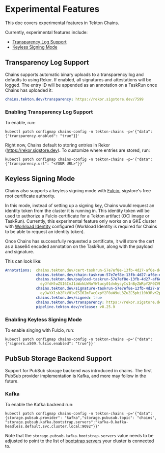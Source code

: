 <!--
---
linkTitle: "Experimental Features"
weight: 60
---
-->

# Experimental Features

This doc covers experimental features in Tekton Chains.

Currently, experimental features include:

- [Transparency Log Support](#Transparency-Log-Support)
- [Keyless Signing Mode](#Keyless-Signing-Mode)

## Transparency Log Support

Chains supports automatic binary uploads to a transparency log and defaults to
using Rekor. If enabled, all signatures and attestations will be logged. The
entry ID will be appended as an annotation on a TaskRun once Chains has uploaded
it:

```yaml
chains.tekton.dev/transparency: https://rekor.sigstore.dev/7599
```

### Enabling Transparency Log Support

To enable, run:

```shell
kubectl patch configmap chains-config -n tekton-chains -p='{"data":{"transparency.enabled": "true"}}'
```

Right now, Chains default to storing entries in Rekor
(<https://rekor.sigstore.dev>). To customize where entries are stored, run:

```shell
kubectl patch configmap chains-config -n tekton-chains -p='{"data":{"transparency.url": "<YOUR URL>"}}'
```

## Keyless Signing Mode

Chains also supports a keyless signing mode with
[Fulcio](https://github.com/sigstore/fulcio), sigstore's free root certificate
authority.

In this mode, instead of setting up a signing key, Chains would request an
identity token from the cluster it is running in. This identity token will be
used to authorize a Fulcio certificate for a Tekton artifact (OCI image or
TaskRun). Currently, this experimental feature only works on a GKE cluster with
[Workload Identity](https://cloud.google.com/kubernetes-engine/docs/how-to/workload-identity)
configured (Workload Identity is required for Chains to be able to request an
identity token).

Once Chains has successfully requested a certificate, it will store the cert as
a base64 encoded annotation on the TaskRun, along with the payload and
signature.

This can look like:

```yaml
Annotations:  chains.tekton.dev/cert-taskrun-57e7ef8e-13fb-4d27-af6e-dc4d68f73cc4:
              chains.tekton.dev/chain-taskrun-57e7ef8e-13fb-4d27-af6e-dc4d68f73cc4:
              chains.tekton.dev/payload-taskrun-57e7ef8e-13fb-4d27-af6e-dc4d68f73cc4:
                eyJfdHlwZSI6ImJ1aWxkLWNoYWlucy01dnhycyIsInByZWRpY2F0ZVR5cGUiOiJodHRwczovL3Rla3Rvbi5kZXYvY2hhaW5zL3Byb3ZlbmFuY2UiLCJzdWJqZWN0IjpbeyJuYW1lIj...
              chains.tekton.dev/signature-taskrun-57e7ef8e-13fb-4d27-af6e-dc4d68f73cc4:
                eyJwYXlsb2FkVHlwZSI6ImFwcGxpY2F0aW9uL3ZuZC5pbi10b3RvK2pzb24iLCJwYXlsb2FkIjoiZXlKZmRIbHdaU0k2SW1KMWFXeGtMV05vWVdsdWN5MDFkbmh5Y3lJc0luQnlaV1...
              chains.tekton.dev/signed: true
              chains.tekton.dev/transparency: https://rekor.sigstore.dev/7599
              pipeline.tekton.dev/release: v0.25.0
```

### Enabling Keyless Signing Mode

To enable singing with Fulcio, run:

```shell
kubectl patch configmap chains-config -n tekton-chains -p='{"data":{"signers.x509.fulcio.enabled": "true"}}'
```

## PubSub Storage Backend Support

Support for PubSub storage backend was introduced in chains. The first PubSub
provider implementation is Kafka, and more may follow in the future.

### Kafka

To enable the Kafka backend run:

```shell
kubectl patch configmap chains-config -n tekton-chains -p='{"data": {storage.pubsub.provider": "kafka","storage.pubusub.topic": "chains", "storage.pubsub.kafka.bootstrap.servers":"kafka-0.kafka-headless.default.svc.cluster.local:9092"}}'
```

Note that the `storage.pubsub.kafka.bootstrap.servers` value needs to be
adjusted to point to the list of [bootstrap servers] your cluster is connected
to.

[bootstrap servers]: https://kafka.apache.org/documentation/#producerconfigs_bootstrap.servers
